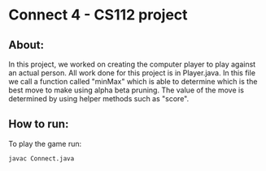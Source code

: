 # Connect 4 - CS112 project

## About:
In this project, we worked on creating the computer player to play against an actual person. All work done for this project is in Player.java. In this file we call a function called "minMax" which is able to determine which is the best move to make using alpha beta pruning. The value of the move is determined by using helper methods such as "score". 

## How to run:
To play the game run:
```
javac Connect.java
```

